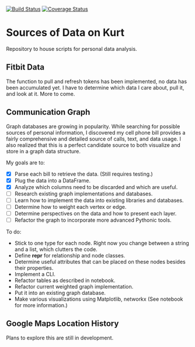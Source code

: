 [![Build Status](https://travis-ci.org/kurtrm/kurt_data.svg?branch=master)](https://travis-ci.org/kurtrm/kurt_data) [![Coverage Status](https://coveralls.io/repos/github/kurtrm/kurt_data/badge.svg?branch=master)](https://coveralls.io/github/kurtrm/kurt_data?branch=master)

# Sources of Data on Kurt
Repository to house scripts for personal data analysis.

## Fitbit Data

The function to pull and refresh tokens has been implemented, no data has been accumulated yet.
I have to determine which data I care about, pull it, and look at it. More to come.

## Communication Graph

Graph databases are growing in popularity. While searching for possible sources of personal information, I discovered my cell phone bill provides a fairly comprehensive and detailed source of calls, text, and data usage.
I also realized that this is a perfect candidate source to both visualize and store in a graph data structure.

My goals are to:

- [x] Parse each bill to retrieve the data. (Still requires testing.)
- [x] Plug the data into a DataFrame.
- [x] Analyze which columns need to be discarded and which are useful.
- [ ] Research existing graph implementations and databases.
- [ ] Learn how to implement the data into existing libraries and databases.
- [ ] Determine how to weight each vertex or edge.
- [ ] Determine perspectives on the data and how to present each layer.
- [ ] Refactor the graph to incorporate more advanced Pythonic tools.

To do:

- Stick to one type for each node. Right now you change between a string and a list, which clutters the code.
- Define __repr__ for relationship and node classes.
- Determine useful attributes that can be placed on these nodes besides their properties.
- Implement a CLI.
- Refactor tables as described in notebook.
- Refactor current weighted graph implementation.
- Put it into an existing graph database.
- Make various visualizations using Matplotlib, networkx (See notebook for more information.)

## Google Maps Location History

Plans to explore this are still in development.
